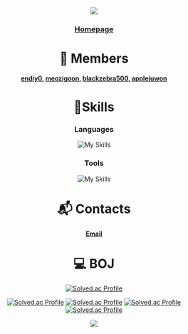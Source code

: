 <div align="center">
<img src="https://capsule-render.vercel.app/api?type=waving&color=BDBDC8&height=175&fontColor=ffffff&text=Team&nbsp;ToyoTech"/>
<h3> <a href="https://www.toyotech.dev/">Homepage</a> </h3>

# 👤 Members
**[endiy0](https://github.com/endiy0), [meozigoon](https://github.com/meozigoon), [blackzebra500](https://github.com/blackzebra500), [applejuwon](https://github.com/applejuwon)**

# 💪Skills
### Languages
![My Skills](https://skillicons.dev/icons?i=cs,cpp,c,py,arduino,html,css,nodejs)

### Tools
![My Skills](https://skillicons.dev/icons?i=git,visualstudio,vscode,pycharm,arduino)

# :mailbox_with_mail: Contacts

**[Email](mailto:toyotech@toyotech.dev)**

# 💻 BOJ
[![Solved.ac Profile](http://mazassumnida.wtf/api/v2/generate_badge?boj=toyotech)](https://solved.ac/toyotech/)

[![Solved.ac Profile](http://mazassumnida.wtf/api/v2/generate_badge?boj=endiy)](https://solved.ac/endiy/)
[![Solved.ac Profile](http://mazassumnida.wtf/api/v2/generate_badge?boj=meozigoon)](https://solved.ac/meozigoon/)
[![Solved.ac Profile](http://mazassumnida.wtf/api/v2/generate_badge?boj=blackzebra)](https://solved.ac/blackzebra/)
[![Solved.ac Profile](http://mazassumnida.wtf/api/v2/generate_badge?boj=juwon0226)](https://solved.ac/juwon0226/)

<img src="https://capsule-render.vercel.app/api?type=waving&color=BDBDC8&height=150&section=footer"/>

</div>
